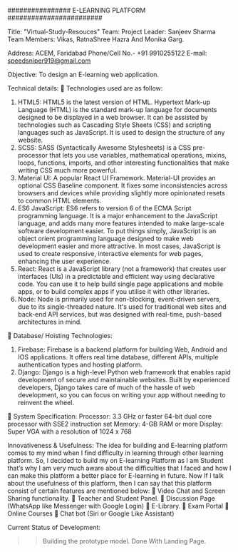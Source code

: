 ################ E-LEARNING PLATFORM ######################## 


Title: "Virtual-Study-Resouces" 
Team: 
Project Leader: Sanjeev Sharma
Team Members: Vikas, RatnaShree Hazra And Monika Garg.

Address: ACEM, Faridabad 
Phone/Cell No.- +91 9910255122
E-mail: speedsniper919@gmail.com

Objective: To design an E-learning web application.

Technical details:
	Technologies used are as follow:
1)	HTML5: HTML5 is the latest version of HTML. Hypertext Mark-up Language (HTML) is the standard mark-up language for documents designed to be displayed in a web browser. It can be assisted by technologies such as Cascading Style Sheets (CSS) and scripting languages such as JavaScript. It is used to design the structure of any website.
2)	SCSS: SASS (Syntactically Awesome Stylesheets) is a CSS pre-processor that lets you use variables, mathematical operations, mixins, loops, functions, imports, and other interesting functionalities that make writing CSS much more powerful. 
3)	Material UI: A popular React UI Framework. Material-UI provides an optional CSS Baseline component. It fixes some inconsistencies across browsers and devices while providing slightly more opinionated resets to common HTML elements.
4)	ES6 JavaScript: ES6 refers to version 6 of the ECMA Script programming language. It is a major enhancement to the JavaScript language, and adds many more features intended to make large-scale software development easier. To put things simply, JavaScript is an object orient programming language designed to make web development easier and more attractive. In most cases, JavaScript is used to create responsive, interactive elements for web pages, enhancing the user experience.
5)	React: React is a JavaScript library (not a framework) that creates user interfaces (UIs) in a predictable and efficient way using declarative code. You can use it to help build single page applications and mobile apps, or to build complex apps if you utilise it with other libraries.
6)	Node: Node is primarily used for non-blocking, event-driven servers, due to its single-threaded nature. It's used for traditional web sites and back-end API services, but was designed with real-time, push-based architectures in mind.

	Database/ Hoisting Technologies:
1)	Firebase: Firebase is a backend platform for building Web, Android and IOS applications. It offers real time database, different APIs, multiple authentication types and hosting platform.
2)	Django: Django is a high-level Python web framework that enables rapid development of secure and maintainable websites. Built by experienced developers, Django takes care of much of the hassle of web development, so you can focus on writing your app without needing to reinvent the wheel.

	System Specification:
                          Processor: 3.3 GHz or faster 64-bit dual core processor with SSE2 instruction set
                          Memory: 4-GB RAM or more
                          Display: Super VGA with a resolution of 1024 x 768
                          
Innovativeness & Usefulness:
The idea for building and E-learning platform comes to my mind when I find difficulty in learning through other learning platform. So, I decided to build my on E-learning Platform as I am Student that’s why I am very much aware about the difficulties that I faced and how I can make this platform a better place for E-learning in future.
Now If I talk about the usefulness of this platform, then I can say that this platform consist of certain features are mentioned below:
	Video Chat and Screen Sharing functionality.
	Teacher and Student Panel.
	Discussion Page (WhatsApp like Messenger with Google Login)
	E-Library.
	Exam Portal
	Online Courses
	Chat bot (Siri or Google Like Assistant) 

Current Status of Development: 
>> Building the prototype model.
>> Done With Landing Page.




